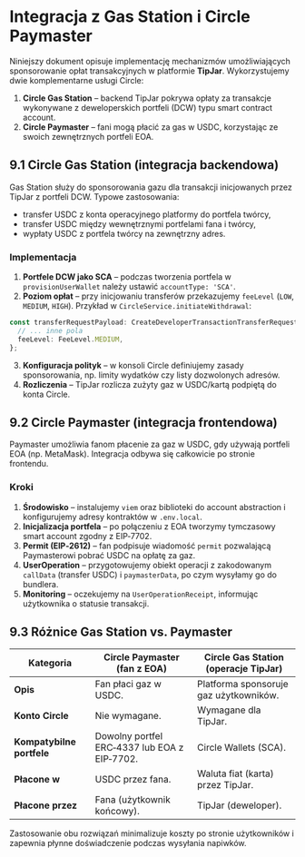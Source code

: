 # Integracja z Gas Station i Circle Paymaster

Niniejszy dokument opisuje implementację mechanizmów umożliwiających sponsorowanie opłat transakcyjnych w platformie **TipJar**. Wykorzystujemy dwie komplementarne usługi Circle:

1. **Circle Gas Station** – backend TipJar pokrywa opłaty za transakcje wykonywane z deweloperskich portfeli (DCW) typu smart contract account.
2. **Circle Paymaster** – fani mogą płacić za gas w USDC, korzystając ze swoich zewnętrznych portfeli EOA.

## 9.1 Circle Gas Station (integracja backendowa)

Gas Station służy do sponsorowania gazu dla transakcji inicjowanych przez TipJar z portfeli DCW. Typowe zastosowania:

- transfer USDC z konta operacyjnego platformy do portfela twórcy,
- transfer USDC między wewnętrznymi portfelami fana i twórcy,
- wypłaty USDC z portfela twórcy na zewnętrzny adres.

### Implementacja

1. **Portfele DCW jako SCA** – podczas tworzenia portfela w `provisionUserWallet` należy ustawić `accountType: 'SCA'`.
2. **Poziom opłat** – przy inicjowaniu transferów przekazujemy `feeLevel` (`LOW`, `MEDIUM`, `HIGH`). Przykład w `CircleService.initiateWithdrawal`:

```ts
const transferRequestPayload: CreateDeveloperTransactionTransferRequest = {
  // ... inne pola
  feeLevel: FeeLevel.MEDIUM,
};
```
3. **Konfiguracja polityk** – w konsoli Circle definiujemy zasady sponsorowania, np. limity wydatków czy listy dozwolonych adresów.
4. **Rozliczenia** – TipJar rozlicza zużyty gaz w USDC/kartą podpiętą do konta Circle.

## 9.2 Circle Paymaster (integracja frontendowa)

Paymaster umożliwia fanom płacenie za gaz w USDC, gdy używają portfeli EOA (np. MetaMask). Integracja odbywa się całkowicie po stronie frontendu.

### Kroki

1. **Środowisko** – instalujemy `viem` oraz biblioteki do account abstraction i konfigurujemy adresy kontraktów w `.env.local`.
2. **Inicjalizacja portfela** – po połączeniu z EOA tworzymy tymczasowy smart account zgodny z EIP‑7702.
3. **Permit (EIP‑2612)** – fan podpisuje wiadomość `permit` pozwalającą Paymasterowi pobrać USDC na opłatę za gaz.
4. **UserOperation** – przygotowujemy obiekt operacji z zakodowanym `callData` (transfer USDC) i `paymasterData`, po czym wysyłamy go do bundlera.
5. **Monitoring** – oczekujemy na `UserOperationReceipt`, informując użytkownika o statusie transakcji.

## 9.3 Różnice Gas Station vs. Paymaster

| Kategoria | Circle Paymaster (fan z EOA) | Circle Gas Station (operacje TipJar) |
|-----------|-----------------------------|-------------------------------------|
| **Opis** | Fan płaci gaz w USDC. | Platforma sponsoruje gaz użytkowników. |
| **Konto Circle** | Nie wymagane. | Wymagane dla TipJar. |
| **Kompatybilne portfele** | Dowolny portfel ERC‑4337 lub EOA z EIP‑7702. | Circle Wallets (SCA). |
| **Płacone w** | USDC przez fana. | Waluta fiat (karta) przez TipJar. |
| **Płacone przez** | Fana (użytkownik końcowy). | TipJar (deweloper). |

Zastosowanie obu rozwiązań minimalizuje koszty po stronie użytkowników i zapewnia płynne doświadczenie podczas wysyłania napiwków.

